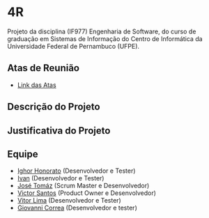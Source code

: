 # 4R
Projeto da disciplina (IF977) Engenharia de Software, do curso de graduação em Sistemas de Informação do Centro de Informática da Universidade Federal de Pernambuco (UFPE).


## Atas de Reunião
- [Link das Atas](https://github.com/jtomaz99/ES-Project/wiki/Atas-de-Reuni%C3%A3o)


## Descrição do Projeto


## Justificativa do Projeto


## Equipe

- [Ighor Honorato](https://github.com/IghorHonorato) (Desenvolvedor e Tester)
- [Ivan](https://github.com/ifsl2) (Desenvolvedor e Tester)
- [José Tomáz](https://github.com/jtomaz99) (Scrum Master e Desenvolvedor)
- [Victor Santos](https://github.com/vgss) (Product Owner e Desenvolvedor)
- [Vitor Lima](https://github.com/vitorlima-vl) (Desenvolvedor e Tester)
- [Giovanni Correa](https://github.com/gecjcin/gecj.git) (Desenvolvedor e tester)
